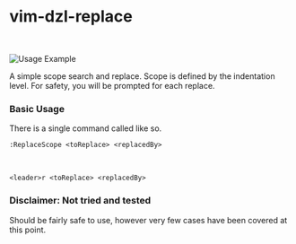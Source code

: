 # vim-dzl-replace
<br>

![Usage Example](https://i.imgur.com/IaekVOL.gif)

A simple scope search and replace. Scope is defined by the indentation level.
For safety, you will be prompted for each replace.

### Basic Usage

There is a single command called like so.

`:ReplaceScope <toReplace> <replacedBy>`

<br>

`<leader>r <toReplace> <replacedBy>`

### Disclaimer: Not tried and tested

Should be fairly safe to use, however very few cases have been covered at this point.
